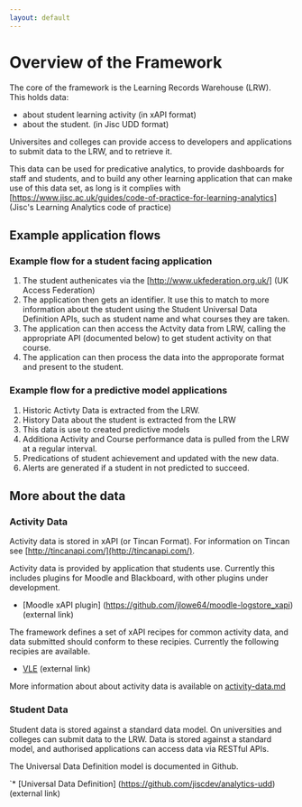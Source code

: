 ```yaml
---
layout: default
---
```


Overview of the Framework
=========================

The core of the framework is the Learning Records Warehouse (LRW).  
This holds data:
* about student learning activity (in xAPI format)
* about the student. (in Jisc UDD format)

Universites and colleges can provide access to developers and applications to submit data to the LRW, and to retrieve it.

This data can be used for predicative analytics, to provide dashboards for staff and students, and to build any other learning application that can make use of this data set, as long is it complies with [https://www.jisc.ac.uk/guides/code-of-practice-for-learning-analytics] (Jisc's Learning Analytics code of practice)

Example application flows
-----------------

### Example flow for a student facing application

1) The student authenicates via the [http://www.ukfederation.org.uk/] (UK Access Federation)
2) The application then gets an identifier.  It use this to match to more information about the student using the Student Universal Data Definition APIs, such as student name and what courses they are taken.
3) The application can then access the Actvity data from LRW, calling the appropriate API (documented below) to get student activity on that course.
4) The application can then process the data into the approporate format and present to the student.

### Example flow for a predictive model applications

1) Historic Activty Data is extracted from the LRW.
2) History Data about the student is extracted from the LRW
3) This data is use to created predictive models
4) Additiona Activity and Course performance data is pulled from the LRW at a regular interval.
5) Predications of student achievement and updated with the new data.
6) Alerts are generated if a student in not predicted to succeed.

More about the data
-------

### Activity Data
Activity data is stored in xAPI (or Tincan Format).  For information on Tincan see [http://tincanapi.com/](http://tincanapi.com/).

Activity data is provided by application that students use. Currently this includes plugins for Moodle and Blackboard, with other plugins under development.

* [Moodle xAPI plugin] (https://github.com/jlowe64/moodle-logstore_xapi) (external link)

The framework defines a set of xAPI recipes for common activity data, and data submitted should conform to these recipies. Currently the following recipies are available.

* [VLE](https://github.com/jiscdev/xapi-vle) (external link)

More information about about activity data is available on [activity-data.md](activity-data.md)


### Student Data

Student data is stored against a standard data model. On universities and colleges can submit data to the LRW. Data is stored against a standard model, and authorised applications can access data via RESTful APIs.

The Universal Data Definition model is documented in Github.

`* [Universal Data Definition] (https://github.com/jiscdev/analytics-udd) (external link)
